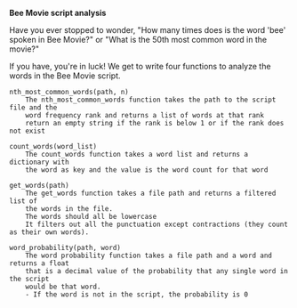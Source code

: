 **Bee Movie script analysis**

Have you ever stopped to wonder, "How many times does is the word 'bee' spoken
in Bee Movie?" or "What is the 50th most common word in the movie?"

If you have, you're in luck! We get to write four functions to analyze the
words in the Bee Movie script.

```
nth_most_common_words(path, n)
    The nth_most_common_words function takes the path to the script file and the 
    word frequency rank and returns a list of words at that rank
    return an empty string if the rank is below 1 or if the rank does not exist

count_words(word_list)
    The count_words function takes a word list and returns a dictionary with
    the word as key and the value is the word count for that word

get_words(path)
    The get_words function takes a file path and returns a filtered list of
    the words in the file. 
    The words should all be lowercase
    It filters out all the punctuation except contractions (they count as their own words).

word_probability(path, word)
    The word probability function takes a file path and a word and returns a float
    that is a decimal value of the probability that any single word in the script
    would be that word.
    - If the word is not in the script, the probability is 0
```